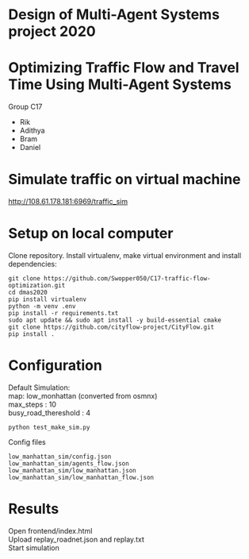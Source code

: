 # Design of Multi-Agent Systems project 2020
# Optimizing Traffic Flow and Travel Time Using Multi-Agent Systems 
Group C17
 - Rik
 - Adithya
 - Bram
 - Daniel
# Simulate traffic on virtual machine 
http://108.61.178.181:6969/traffic_sim

# Setup on local computer
Clone repository. Install virtualenv, make virtual environment and install dependencies:
```
git clone https://github.com/Swopper050/C17-traffic-flow-optimization.git
cd dmas2020
pip install virtualenv
python -m venv .env
pip install -r requirements.txt
sudo apt update && sudo apt install -y build-essential cmake
git clone https://github.com/cityflow-project/CityFlow.git 
pip install .
```
# Configuration
Default Simulation:  
map: low_monhattan (converted from osmnx)  
max_steps : 10  
busy_road_thereshold : 4  
```
python test_make_sim.py
```
Config files
```
low_manhattan_sim/config.json
low_manhattan_sim/agents_flow.json
low_manhattan_sim/low_manhattan.json
low_manhattan_sim/low_manhattan_flow.json
```
# Results
Open frontend/index.html  
Upload replay_roadnet.json and replay.txt  
Start simulation  

